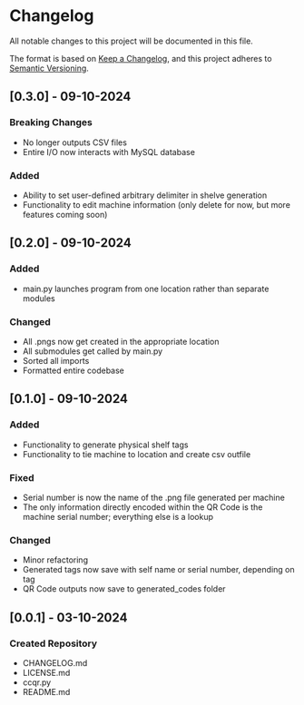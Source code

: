 # Changelog

All notable changes to this project will be documented in this file.

The format is based on [Keep a Changelog](https://keepachangelog.com/en/1.1.0/),
and this project adheres to [Semantic Versioning](https://semver.org/spec/v2.0.0.html).

## [0.3.0] - 09-10-2024

### Breaking Changes

- No longer outputs CSV files
- Entire I/O now interacts with MySQL database

### Added

- Ability to set user-defined arbitrary delimiter in shelve generation
- Functionality to edit machine information (only delete for now, but more features coming soon)

## [0.2.0] - 09-10-2024

### Added

- main.py launches program from one location rather than separate modules

### Changed

- All .pngs now get created in the appropriate location
- All submodules get called by main.py
- Sorted all imports
- Formatted entire codebase

## [0.1.0] - 09-10-2024

### Added

- Functionality to generate physical shelf tags
- Functionality to tie machine to location and create csv outfile

### Fixed

- Serial number is now the name of the .png file generated per machine
- The only information directly encoded within the QR Code is the machine serial number; everything else is a lookup

### Changed

- Minor refactoring
- Generated tags now save with self name or serial number, depending on tag
- QR Code outputs now save to generated_codes folder

## [0.0.1] - 03-10-2024

### Created Repository

- CHANGELOG.md
- LICENSE.md
- ccqr.py
- README.md
